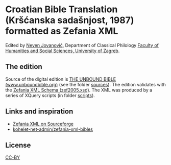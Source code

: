 # Croatian Bible Translation (Kršćanska sadašnjost, 1987) formatted as Zefania XML

Edited by [Neven Jovanović](orcid.org/0000-0002-9119-399X), Department of Classical Philology [Faculty of Humanities and Social Sciences, University of Zagreb](https://www.wikidata.org/wiki/Q3445232).

## The edition

Source of the digital edition is [THE UNBOUND BIBLE (www.unboundbible.org)](http://www.unboundbible.org) (see the folder [sources](https://github.com/nevenjovanovic/biblija-hr/tree/master/sources)). The edition validates with the [Zefania XML Schema (zef2005.xsd)](http://bgfdb.de/zefaniaxml/bml/schemas/zef2005_xsd/schema-overview.html). The XML was produced by a series of XQuery scripts (in folder [scripts](https://github.com/nevenjovanovic/biblija-hr/tree/master/scripts)).

## Links and inspiration

* [Zefania XML on Sourceforge](https://sourceforge.net/projects/zefania-sharp/files/)
* [kohelet-net-admin/zefania-xml-bibles](https://github.com/kohelet-net-admin/zefania-xml-bibles)

## License

[CC-BY](https://github.com/nevenjovanovic/biblija-hr/blob/master/LICENSE.md)
